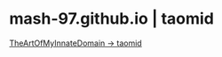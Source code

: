 # mash-97.github.io | taomid

[TheArtOfMyInnateDomain -> taomid](https://mash-97.github.io/taomid.html)

